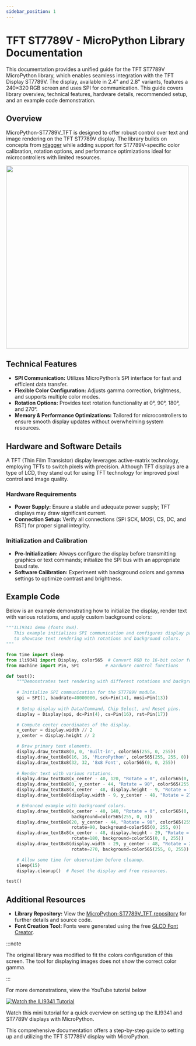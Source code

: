 ```yaml
---
sidebar_position: 1
---
```


# TFT ST7789V - MicroPython Library Documentation

This documentation provides a unified guide for the TFT ST7789V MicroPython library, which enables seamless integration with the TFT Display ST7789V. The display, available in 2.4" and 2.8" variants, features a 240×320 RGB screen and uses SPI for communication. This guide covers library overview, technical features, hardware details, recommended setup, and an example code demonstration.

## Overview

MicroPython-ST7789V_TFT is designed to offer robust control over text and image rendering on the TFT ST7789V display. The library builds on concepts from [rdagger](https://github.com/rdagger/micropython-ili9341 "rdagger") while adding support for ST7789V-specific color calibration, rotation options, and performance optimizations ideal for microcontrollers with limited resources.

<div style={{ textAlign: "center" }}>
  <img src="https://uelectronics.com/wp-content/uploads/2024/01/AR3950-Modulo-TFT-Display-ST7796S-SPI-2.4.jpg" width="500px" />
</div>

## Technical Features

- **SPI Communication:** Utilizes MicroPython’s SPI interface for fast and efficient data transfer.
- **Flexible Color Configuration:** Adjusts gamma correction, brightness, and supports multiple color modes.
- **Rotation Options:** Provides text rotation functionality at 0°, 90°, 180°, and 270°.
- **Memory & Performance Optimizations:** Tailored for microcontrollers to ensure smooth display updates without overwhelming system resources.

## Hardware and Software Details

A TFT (Thin Film Transistor) display leverages active-matrix technology, employing TFTs to switch pixels with precision. Although TFT displays are a type of LCD, they stand out for using TFT technology for improved pixel control and image quality.

### Hardware Requirements

- **Power Supply:** Ensure a stable and adequate power supply; TFT displays may draw significant current.
- **Connection Setup:** Verify all connections (SPI SCK, MOSI, CS, DC, and RST) for proper signal integrity.
  
### Initialization and Calibration

- **Pre-Initialization:** Always configure the display before transmitting graphics or text commands; initialize the SPI bus with an appropriate baud rate.
- **Software Calibration:** Experiment with background colors and gamma settings to optimize contrast and brightness.

## Example Code

Below is an example demonstrating how to initialize the display, render text with various rotations, and apply custom background colors:

```python
"""ILI9341 demo (fonts 8x8).
   This example initializes SPI communication and configures display parameters
   to showcase text rendering with rotations and background colors.
"""

from time import sleep
from ili9341 import Display, color565  # Convert RGB to 16-bit color format
from machine import Pin, SPI          # Hardware control functions

def test():
    """Demonstrates text rendering with different rotations and backgrounds."""
    
    # Initialize SPI communication for the ST7789V module.
    spi = SPI(1, baudrate=40000000, sck=Pin(14), mosi=Pin(13))
    
    # Setup display with Data/Command, Chip Select, and Reset pins.
    display = Display(spi, dc=Pin(4), cs=Pin(16), rst=Pin(17))

    # Compute center coordinates of the display.
    x_center = display.width // 2
    y_center = display.height // 2

    # Draw primary text elements.
    display.draw_text8x8(0, 0, 'Built-in', color565(255, 0, 255))
    display.draw_text8x8(16, 16, 'MicroPython', color565(255, 255, 0))
    display.draw_text8x8(32, 32, '8x8 Font', color565(0, 0, 255))
    
    # Render text with various rotations.
    display.draw_text8x8(x_center - 40, 120, "Rotate = 0", color565(0, 255, 0))
    display.draw_text8x8(0, y_center - 44, "Rotate = 90", color565(255, 0, 0), rotate=90)
    display.draw_text8x8(x_center - 48, display.height - 9, "Rotate = 180", color565(0, 255, 255), rotate=180)
    display.draw_text8x8(display.width - 9, y_center - 48, "Rotate = 270", color565(255, 255, 255), rotate=270)

    # Enhanced example with background colors.
    display.draw_text8x8(x_center - 40, 140, "Rotate = 0", color565(0, 255, 0),
                         background=color565(255, 0, 0))
    display.draw_text8x8(20, y_center - 44, "Rotate = 90", color565(255, 0, 0),
                         rotate=90, background=color565(0, 255, 0))
    display.draw_text8x8(x_center - 48, display.height - 29, "Rotate = 180", color565(0, 255, 255),
                         rotate=180, background=color565(0, 0, 255))
    display.draw_text8x8(display.width - 29, y_center - 48, "Rotate = 270", color565(255, 255, 255),
                         rotate=270, background=color565(255, 0, 255))

    # Allow some time for observation before cleanup.
    sleep(15)
    display.cleanup()  # Reset the display and free resources.

test()
```

## Additional Resources

- **Library Repository:** View the [MicroPython-ST7789V_TFT repository](https://github.com/UNIT-Electronics-MX/TFT-Display-ST7789V-2.4/blob/master/ili9341.py "MicroPython-ST7789V_TFT") for further details and source code.
- **Font Creation Tool:** Fonts were generated using the free [GLCD Font Creator](https://www.mikroe.com/glcd-font-creator "GLCD Font Creator").


:::note

The original library was modified to fit the colors configuration of this screen.
The tool for displaying images does not show the correct color gamma.

:::

For more demonstrations, view the YouTube tutorial below

<div style={{ textAlign: "center" }}>
  <a href="https://www.youtube.com/watch?v=NJuOkSSfgUQ" title="ILI9341 Tutorial">
    <img src="https://i.ytimg.com/vi/NJuOkSSfgUQ/maxresdefault.jpg" alt="Watch the ILI9341 Tutorial" style={{ maxWidth: "60%", height: "auto" }} />
  </a>
  <p>Watch this mini tutorial for a quick overview on setting up the ILI9341 and ST7789V displays with MicroPython.</p>
</div>


This comprehensive documentation offers a step-by-step guide to setting up and utilizing the TFT ST7789V display with MicroPython. 

